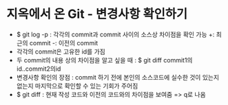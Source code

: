 # 지옥에서 온 Git - 변경사항 확인하기

* $ git log -p : 각각의 commit과 commit 사이의 소스상 차이점을 확인 가능
  +: 최근의 commit
  -: 이전의 commit
* 각각의 commit은 고유한 id를 가짐
* 두 commit의 내용 상의 차이점을 알고 싶을 때 :
  $ git diff commit1의id..commit2의id
* 변경사항 확인의 장점 : commit 하기 전에 본인의 소스코드에 실수한 것이 있는지 없는지 마지막으로 확인할 수 있는 기회가 주어짐
* $ git diff : 현재 작성 코드와 이전의 코드와의 차이점을 보여줌 => q로 나옴